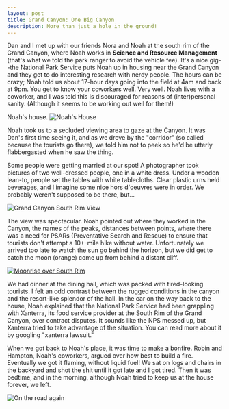 ```yaml
---
layout: post
title: Grand Canyon: One Big Canyon
description: More than just a hole in the ground!
---
```


Dan and I met up with our friends Nora and Noah at the south rim of the Grand Canyon, where Noah works in **Science and Resource Management** (that's what we told the park ranger to avoid the vehicle fee). It's a nice gig--the National Park Service puts Noah up in housing near the Grand Canyon and they get to do interesting research with nerdy people. The hours can be crazy; Noah told us about 17-hour days going into the field at 4am and back at 9pm. You get to know your coworkers well. Very well. Noah lives with a coworker, and I was told this is discouraged for reasons of (inter)personal sanity. (Although it seems to be working out well for them!)

Noah's house.
![Noah's House]({{site.imagepath}}/noah-house.jpg)

Noah took us to a secluded viewing area to gaze at the Canyon. It was Dan's first time seeing it, and as we drove by the "corridor" (so called because the tourists go there), we told him not to peek so he'd be utterly flabbergasted when he saw the thing.

Some people were getting married at our spot! A photographer took pictures of two well-dressed people, one in a white dress. Under a wooden lean-to, people set the tables with white tablecloths. Clear plastic urns held beverages, and I imagine some nice hors d'oeuvres were in order. We probably weren't supposed to be there, but...

![Grand Canyon South Rim View]({{site.imagepath}}/grand-canyon-view.jpg)

The view was spectacular. Noah pointed out where they worked in the Canyon, the names of the peaks, distances between points, where there was a need for PSARs (Preventative Search and Rescue) to ensure that tourists don't attempt a 10+-mile hike without water. Unfortunately we arrived too late to watch the sun go behind the horizon, but we did get to catch the moon (orange) come up from behind a distant cliff.

[![Moonrise over South Rim](http://img.youtube.com/vi/X1GVMDQ05f4/0.jpg)](http://www.youtube.com/watch?v=X1GVMDQ05f4)

We had dinner at the dining hall, which was packed with tired-looking tourists. I felt an odd contrast between the rugged conditions in the canyon and the resort-like splendor of the hall. In the car on the way back to the house, Noah explained that the National Park Service had been grappling with Xanterra, its food service provider at the South Rim of the Grand Canyon, over contract disputes. It sounds like the NPS  messed up, but Xanterra tried to take advantage of the situation. You can read more about it by googling "xanterra lawsuit."

When we got back to Noah's place, it was time to make a bonfire. Robin and Hampton, Noah's coworkers, argued over how best to build a fire. Eventually we got it flaming, without liquid fuel! We sat on logs and chairs in the backyard and shot the shit until it got late and I got tired. Then it was bedtime, and in the morning, although Noah tried to keep us at the house forever, we left.

![On the road again]({{site.imagepath}}/la-crazy.jpg)